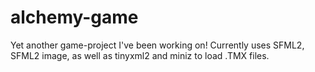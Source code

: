 # alchemy-game
Yet another game-project I've been working on! Currently uses SFML2, SFML2 image, as well as tinyxml2 and miniz to load .TMX files.
